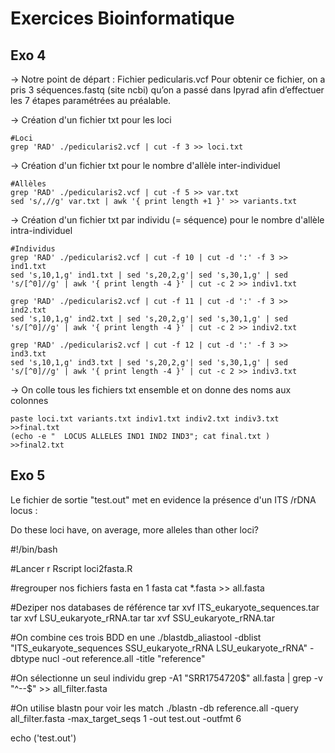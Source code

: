 # Exercices Bioinformatique
## Exo 4

→ Notre point de départ : Fichier pedicularis.vcf
Pour obtenir ce fichier, on a pris 3 séquences.fastq (site ncbi) qu’on a passé dans Ipyrad afin d’effectuer les 7 étapes paramétrées au préalable.

→ Création d'un fichier txt pour les loci
```
#Loci
grep 'RAD' ./pedicularis2.vcf | cut -f 3 >> loci.txt
```

→ Création d'un fichier txt pour le nombre d'allèle inter-individuel
```
#Allèles
grep 'RAD' ./pedicularis2.vcf | cut -f 5 >> var.txt
sed 's/,//g' var.txt | awk '{ print length +1 }' >> variants.txt
```

→ Création d'un fichier txt par individu (= séquence) pour le nombre d'allèle intra-individuel
```
#Individus 
grep 'RAD' ./pedicularis2.vcf | cut -f 10 | cut -d ':' -f 3 >> ind1.txt
sed 's,10,1,g' ind1.txt | sed 's,20,2,g'| sed 's,30,1,g' | sed 's/[^0]//g' | awk '{ print length -4 }' | cut -c 2 >> indiv1.txt
 
grep 'RAD' ./pedicularis2.vcf | cut -f 11 | cut -d ':' -f 3 >> ind2.txt
sed 's,10,1,g' ind2.txt | sed 's,20,2,g'| sed 's,30,1,g' | sed 's/[^0]//g' | awk '{ print length -4 }' | cut -c 2 >> indiv2.txt
 
grep 'RAD' ./pedicularis2.vcf | cut -f 12 | cut -d ':' -f 3 >> ind3.txt
sed 's,10,1,g' ind3.txt | sed 's,20,2,g'| sed 's,30,1,g' | sed 's/[^0]//g' | awk '{ print length -4 }' | cut -c 2 >> indiv3.txt

```

→ On colle tous les fichiers txt ensemble et on donne des noms aux colonnes
```
paste loci.txt variants.txt indiv1.txt indiv2.txt indiv3.txt >>final.txt
(echo -e "  LOCUS ALLELES IND1 IND2 IND3"; cat final.txt ) >>final2.txt
```





## Exo 5

Le fichier de sortie "test.out" met en evidence la présence d'un ITS /rDNA locus :  

Do these loci have, on average, more alleles than other loci?

#!/bin/bash

#Lancer r
Rscript loci2fasta.R

#regrouper nos fichiers fasta en 1 fasta 
cat *.fasta >> all.fasta

#Deziper nos databases de référence
tar xvf ITS_eukaryote_sequences.tar
tar xvf LSU_eukaryote_rRNA.tar
tar xvf SSU_eukaryote_rRNA.tar

#On combine ces trois BDD en une
./blastdb_aliastool -dblist "ITS_eukaryote_sequences SSU_eukaryote_rRNA LSU_eukaryote_rRNA" -dbtype nucl -out reference.all -title "reference"


#On sélectionne un seul individu 
grep -A1 "SRR1754720$" all.fasta | grep -v "^--$" >> all_filter.fasta

#On utilise blastn pour voir les match
./blastn -db reference.all -query all_filter.fasta -max_target_seqs 1 -out test.out -outfmt 6

echo ('test.out')
